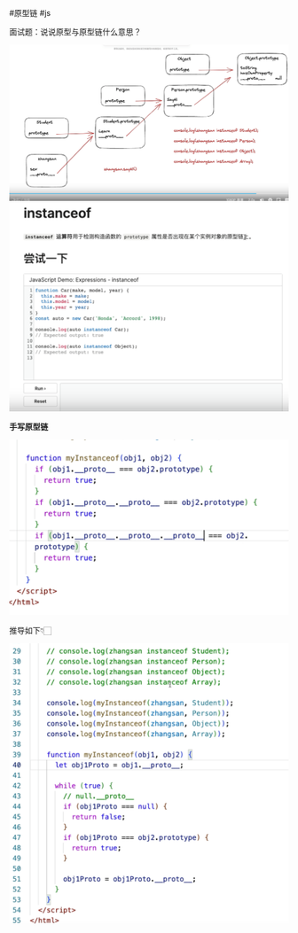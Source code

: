 #原型链 #js

面试题：说说原型与原型链什么意思？

![](../../attachment/Pasted%20image%2020230804154538.png)
![](../../attachment/Pasted%20image%2020230804155233.png)


**手写原型链**

![](../../attachment/Pasted%20image%2020230804155917.png)

推导如下👇🏻

![](../../attachment/Pasted%20image%2020230804155852.png)
